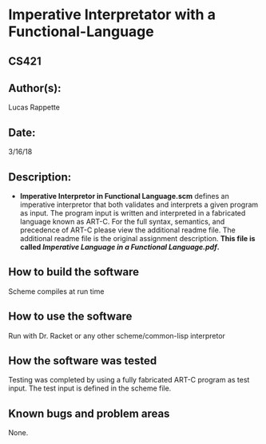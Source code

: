 #  Imperative Interpretator with a Functional-Language
## CS421

## Author(s):

Lucas Rappette

## Date:

3/16/18


## Description:

- __Imperative Interpretor in Functional Language.scm__ defines an imperative interpretor that both validates and interprets a given program as input.
The program input is written and interpreted in a fabricated language known as ART-C. For the full syntax, semantics, and precedence of ART-C please
view the additional readme file. The additional readme file is the original assignment description. __This file is called _Imperative Language in a Functional Language.pdf_.__

## How to build the software

Scheme compiles at run time


## How to use the software

Run with Dr. Racket or any other scheme/common-lisp interpretor


## How the software was tested

Testing was completed by using a fully fabricated ART-C program as test input. The test input is defined in the scheme file.


## Known bugs and problem areas

None.